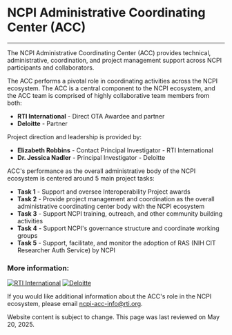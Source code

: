 NCPI Administrative Coordinating Center (ACC)
=============================================

* * *

The NCPI Administrative Coordinating Center (ACC) provides technical, administrative, coordination, and project management support across NCPI participants and collaborators.

The ACC performs a pivotal role in coordinating activities across the NCPI ecosystem. The ACC is a central component to the NCPI ecosystem, and the ACC team is comprised of highly collaborative team members from both:

*   **RTI International** - Direct OTA Awardee and partner
*   **Deloitte** - Partner

Project direction and leadership is provided by:

*   **Elizabeth Robbins** - Contact Principal Investigator - RTI International
*   **Dr. Jessica Nadler** - Principal Investigator - Deloitte

ACC's performance as the overall administrative body of the NCPI ecosystem is centered around 5 main project tasks:

*   **Task 1** - Support and oversee Interoperability Project awards
*   **Task 2** - Provide project management and coordination as the overall administrative coordinating center body with the NCPI ecosystem
*   **Task 3** - Support NCPI training, outreach, and other community building activities
*   **Task 4** - Support NCPI's governance structure and coordinate working groups
*   **Task 5** - Support, facilitate, and monitor the adoption of RAS (NIH CIT Researcher Auth Service) by NCPI

### More information:
[![RTI International](/img/logos/rti.png)](https://www.rti.org) [![Deloitte](/img/logos/deloitte.png)](https://www2.deloitte.com )

If you would like additional information about the ACC's role in the NCPI ecosystem, please email [ncpi-acc-info@rti.org](mailto:ncpi-acc-info@rti.org).

Website content is subject to change. This page was last reviewed on May 20, 2025.
